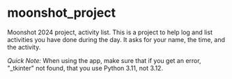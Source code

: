 # moonshot_project
Moonshot 2024 project, activity list.
This is a project to help log
and list activities you have 
done during the day. It asks 
for your name, the time, and 
the activity.

_Quick Note:_ When using the app, make sure that if you get an error, 
"_tkinter" not found, that you use Python 3.11, not 3.12.